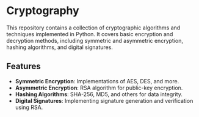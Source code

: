 # Cryptography

This repository contains a collection of cryptographic algorithms and techniques implemented in Python. It covers basic encryption and decryption methods, including symmetric and asymmetric encryption, hashing algorithms, and digital signatures.

## Features

- **Symmetric Encryption**: Implementations of AES, DES, and more.
- **Asymmetric Encryption**: RSA algorithm for public-key encryption.
- **Hashing Algorithms**: SHA-256, MD5, and others for data integrity.
- **Digital Signatures**: Implementing signature generation and verification using RSA.

